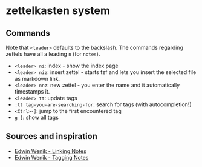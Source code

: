 # zettelkasten system

## Commands

Note that `<leader>` defaults to the backslash. The commands regarding zettels have all a leading `n` (for `notes`).

- `<leader> ni`: index - show the index page
- `<leader> niz`: insert zettel - starts fzf and lets you insert the selected file as markdown link.
- `<leader> nnz`: new zettel - you enter the name and it automatically timestamps it.
- `<leader> tt`: update tags
- `:tt tag-you-are-searching-for`: search for tags (with autocompletion!)
- `<Ctrl>-]`: jump to the first encountered tag
- `g ]`: show all tags

## Sources and inspiration

- [Edwin Wenik - Linking Notes](https://www.edwinwenink.xyz/posts/48-vim_fast_creating_and_linking_notes/)
- [Edwin Wenik - Tagging Notes](https://www.edwinwenink.xyz/posts/43-notes_tagging/)

